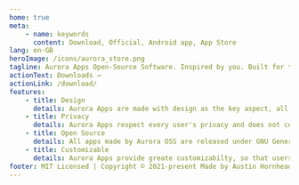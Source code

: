 ```yaml
---
home: true
meta:
    - name: keywords
      content: Download, Official, Android app, App Store
lang: en-GB
heroImage: /icons/aurora_store.png
tagline: Aurora Apps Open-Source Software. Inspired by you. Built for the community.
actionText: Downloads →
actionLink: /download/
features:
    - title: Design
      details: Aurora Apps are made with design as the key aspect, all of our apps provide unique and clean, fresh-looking UI. We follow all the design guidelines even if those who made guidelines don't. :P
    - title: Privacy
      details: Aurora Apps respect every user's privacy and does not collect any sort of personal data. None of our apps include any telemetry services or ads, we belive in transparent framework.
    - title: Open Source
      details: All apps made by Aurora OSS are released under GNU General Public License (GPLv.3.0). What we do behind the beautiful UI is not hidden, feel free to audit our code anyday, anytime. We are open to suggestions and pull requests are always welcome!
    - title: Customizable
      details: Aurora Apps provide greate customizabilty, so that users can tweak the app to meet their aesthetic needs. Auto switch between Light & Dark (& Black) themes to make sure all nightowls don't get blinded.
footer: MIT Licensed | Copyright © 2021-present Made by Austin Hornhead with ❤️
---
```

